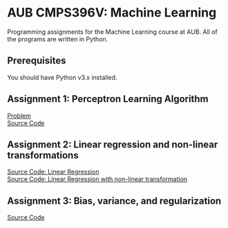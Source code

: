 # AUB CMPS396V: Machine Learning
Programming assignments for the Machine Learning course at AUB. All of the programs are written in Python.

## Prerequisites
You should have Python v3.x installed.

## Assignment 1: Perceptron Learning Algorithm
[Problem](https://github.com/ahmadghizzawi/aub-ml/blob/master/assignment1/assignment1.md) <br />
[Source Code](https://github.com/ahmadghizzawi/aub-ml/blob/master/assignment1/assignment1-perceptron.py)

## Assignment 2: Linear regression and non-linear transformations
[Source Code: Linear Regression](https://github.com/ahmadghizzawi/aub-ml/blob/master/assignment2/linear-regression.py) <br />
[Source Code: Linear Regression with non-linear transformation](https://github.com/ahmadghizzawi/aub-ml/blob/master/assignment2/non-linear-transformation.py)

## Assignment 3: Bias, variance, and regularization
[Source Code](https://github.com/ahmadghizzawi/aub-ml/blob/master/assignment3/exercise_1_2.py)
